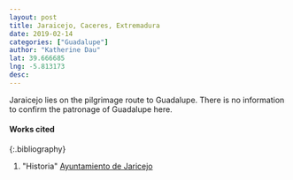 ```yaml
---
layout: post
title: Jaraicejo, Caceres, Extremadura
date: 2019-02-14
categories: ["Guadalupe"]
author: "Katherine Dau"
lat: 39.666685
lng: -5.813173
desc:
---
```

Jaraicejo lies on the pilgrimage route to Guadalupe. There is no information to confirm the patronage of Guadalupe here.

#### Works cited

{:.bibliography}
1. "Historia" [Ayuntamiento de Jaricejo](http://www.jaraicejo.es/historia)
